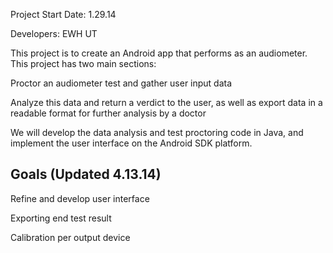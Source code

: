 Project Start Date: 1.29.14

Developers: EWH UT

This project is to create an Android app that performs as an audiometer. This project has two main sections:

Proctor an audiometer test and gather user input data

Analyze this data and return a verdict to the user, as well as export data in a readable format for further analysis by a doctor

We will develop the data analysis and test proctoring code in Java, and implement the user interface on the Android SDK platform.

Goals (Updated 4.13.14)
------------------------------------

Refine and develop user interface

Exporting end test result 

Calibration per output device
